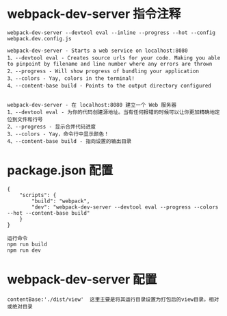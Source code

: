 # webpack-dev-server 指令注释

    webpack-dev-server --devtool eval --inline --progress --hot --config webpack.dev.config.js

    webpack-dev-server - Starts a web service on localhost:8080
    1、--devtool eval - Creates source urls for your code. Making you able to pinpoint by filename and line number where any errors are thrown
    2、--progress - Will show progress of bundling your application
    3、--colors - Yay, colors in the terminal!
    4、--content-base build - Points to the output directory configured


    webpack-dev-server - 在 localhost:8080 建立一个 Web 服务器
    1、--devtool eval - 为你的代码创建源地址。当有任何报错的时候可以让你更加精确地定位到文件和行号
    2、--progress - 显示合并代码进度
    3、--colors - Yay，命令行中显示颜色！
    4、--content-base build - 指向设置的输出目录

# package.json 配置
    {
        "scripts": {
            "build": "webpack",
            "dev": "webpack-dev-server --devtool eval --progress --colors --hot --content-base build"
        }
    }

    运行命令
    npm run build
    npm run dev

# webpack-dev-server 配置

    contentBase:'./dist/view'  这里主要是将其运行目录设置为打包后的view目录。相对或绝对目录